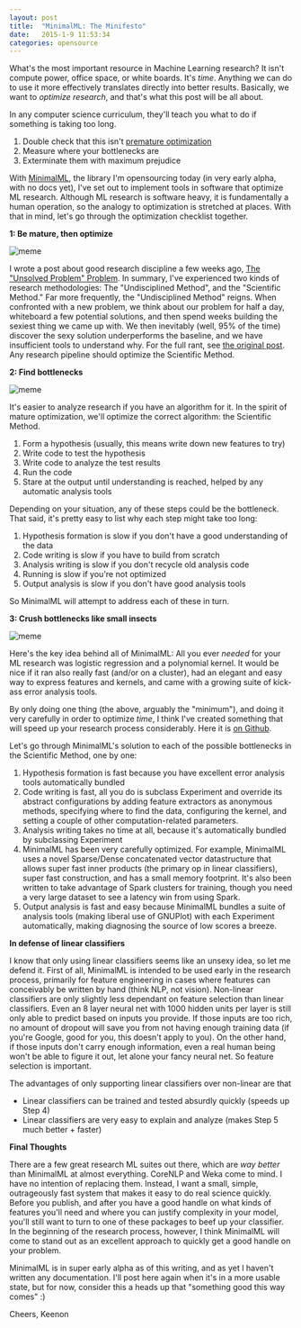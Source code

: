 ```yaml
---
layout: post
title:  "MinimalML: The Minifesto"
date:   2015-1-9 11:53:34
categories: opensource
---
```

What's the most important resource in Machine Learning research? It isn't compute power, office space, or white boards. It's *time*. Anything we can do to use it more effectively translates directly into better results. Basically, we want to *optimize research*, and that's what this post will be all about.

In any computer science curriculum, they'll teach you what to do if something is taking too long.

1. Double check that this isn't [premature optimization](http://en.wikipedia.org/wiki/Program_optimization)
2. Measure where your bottlenecks are
3. Exterminate them with maximum prejudice

With [MinimalML](http://github.com/keenon/minimalml), the library I'm opensourcing today (in very early alpha, with no docs yet), I've set out to implement tools in software that optimize ML research. Although ML research is software heavy, it is fundamentally a human operation, so the analogy to optimization is stretched at places. With that in mind, let's go through the optimization checklist together.

**1: Be mature, then optimize**

![meme](http://rs2img.memecdn.com/maturity-test_o_932609.webp)

I wrote a post about good research discipline a few weeks ago, [The "Unsolved Problem" Problem](/science/2014/12/10/unsolved-problem.html). In summary, I've experienced two kinds of research methodologies: The "Undisciplined Method", and the "Scientific Method." Far more frequently, the "Undisciplined Method" reigns. When confronted with a new problem, we think about our problem for half a day, whiteboard a few potential solutions, and then spend weeks building the sexiest thing we came up with. We then inevitably (well, 95% of the time) discover the sexy solution underperforms the baseline, and we have insufficient tools to understand why. For the full rant, see [the original post](/science/2014/12/10/unsolved-problem.html). Any research pipeline should optimize the Scientific Method.

**2: Find bottlenecks**

![meme](http://patsylynnforg.files.wordpress.com/2012/09/bottlenecklogo1.jpg)

It's easier to analyze research if you have an algorithm for it. In the spirit of mature optimization, we'll optimize the correct algorithm: the Scientific Method.

1. Form a hypothesis (usually, this means write down new features to try)
2. Write code to test the hypothesis
3. Write code to analyze the test results
4. Run the code
5. Stare at the output until understanding is reached, helped by any automatic analysis tools

Depending on your situation, any of these steps could be the bottleneck. That said, it's pretty easy to list why each step might take too long:

1. Hypothesis formation is slow if you don't have a good understanding of the data
2. Code writing is slow if you have to build from scratch
3. Analysis writing is slow if you don't recycle old analysis code
4. Running is slow if you're not optimized
5. Output analysis is slow if you don't have good analysis tools

So MinimalML will attempt to address each of these in turn.

**3: Crush bottlenecks like small insects**

![meme](http://images5.fanpop.com/image/photos/30900000/terminator-terminator-30973001-1280-1024.jpg)

Here's the key idea behind all of MinimalML: All you ever *needed* for your ML research was logistic regression and a polynomial kernel. It would be nice if it ran also really fast (and/or on a cluster), had an elegant and easy way to express features and kernels, and came with a growing suite of kick-ass error analysis tools.

By only doing one thing (the above, arguably the "minimum"), and doing it very carefully in order to optimize *time*, I think I've created something that will speed up your research process considerably. Here it is [on Github](http://github.com/keenon/minimalml).

Let's go through MinimalML's solution to each of the possible bottlenecks in the Scientific Method, one by one:

1. Hypothesis formation is fast because you have excellent error analysis tools automatically bundled
2. Code writing is fast, all you do is subclass Experiment and override its abstract configurations by adding feature extractors as anonymous methods, specifying where to find the data, configuring the kernel, and setting a couple of other computation-related parameters.
3. Analysis writing takes no time at all, because it's automatically bundled by subclassing Experiment
4. MinimalML has been very carefully optimized. For example, MinimalML uses a novel Sparse/Dense concatenated vector datastructure that allows super fast inner products (the primary op in linear classifiers), super fast construction, and has a small memory footprint. It's also been written to take advantage of Spark clusters for training, though you need a very large dataset to see a latency win from using Spark.
5. Output analysis is fast and easy because MinimalML bundles a suite of analysis tools (making liberal use of GNUPlot) with each Experiment automatically, making diagnosing the source of low scores a breeze.

**In defense of linear classifiers**

I know that only using linear classifiers seems like an unsexy idea, so let me defend it. First of all, MinimalML is intended to be used early in the research process, primarily for feature engineering in cases where features can conceivably be written by hand (think NLP, not vision). Non-linear classifiers are only slightly less dependant on feature selection than linear classifiers. Even an 8 layer neural net with 1000 hidden units per layer is still only able to predict based on inputs you provide. If those inputs are too rich, no amount of dropout will save you from not having enough training data (if you're Google, good for you, this doesn't apply to you). On the other hand, if those inputs don't carry enough information, even a real human being won't be able to figure it out, let alone your fancy neural net. So feature selection is important.

The advantages of only supporting linear classifiers over non-linear are that

* Linear classifiers can be trained and tested absurdly quickly (speeds up Step 4)
* Linear classifiers are very easy to explain and analyze (makes Step 5 much better + faster)

**Final Thoughts**

There are a few great research ML suites out there, which are *way better* than MinimalML at almost everything. CoreNLP and Weka come to mind. I have no intention of replacing them. Instead, I want a small, simple, outrageously fast system that makes it easy to do real science quickly. Before you publish, and after you have a good handle on what kinds of features you'll need and where you can justify complexity in your model, you'll still want to turn to one of these packages to beef up your classifier. In the beginning of the research process, however, I think MinimalML will come to stand out as an excellent approach to quickly get a good handle on your problem.

MinimalML is in super early alpha as of this writing, and as yet I haven't written any documentation. I'll post here again when it's in a more usable state, but for now, consider this a heads up that "something good this way comes" :)

Cheers,
Keenon
